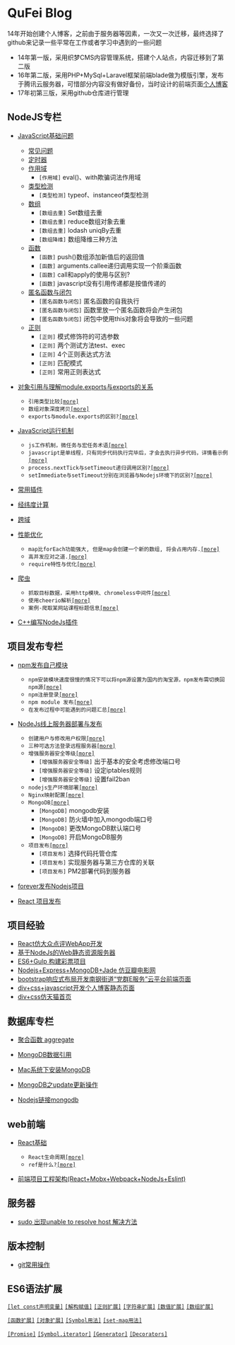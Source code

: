# QuFei Blog

14年开始创建个人博客，之前由于服务器等因素，一次又一次迁移，最终选择了github来记录一些平常在工作或者学习中遇到的一些问题

* 14年第一版，采用织梦CMS内容管理系统，搭建个人站点，内容迁移到了第二版
* 16年第二版，采用PHP+MySql+Laravel框架前端blade做为模版引擎，发布于腾讯云服务器，可惜部分内容没有做好备份，当时设计的前端页面[个人博客](https://q-angelo.github.io/qublog/)
* 17年初第三版，采用github仓库进行管理

## NodeJS专栏

* [JavaScript基础问题](/nodejs/base.md)
    - [常见问题](/nodejs/base.md#常见问题)
  - [定时器](/nodejs/base.md#定时器)
  - [作用域](/nodejs/base.md#作用域)
      - `[作用域]` eval()、with欺骗词法作用域
  - [类型检测](/nodejs/base.md#类型检测)
      - `[类型检测]` typeof、instanceof类型检测
  - [数组](/nodejs/base.md#数组)
      - `[数组去重]` Set数组去重
      - `[数组去重]` reduce数组对象去重
      - `[数组去重]` lodash uniqBy去重
      - `[数组降维]` 数组降维三种方法
  - [函数](/nodejs/base.md#函数)
      - `[函数]` push()数组添加新值后的返回值
      - `[函数]` arguments.callee递归调用实现一个阶乘函数
      - `[函数]` call和apply的使用与区别?
      - `[函数]` javascript没有引用传递都是按值传递的
  - [匿名函数与闭包](/nodejs/base.md#匿名函数与闭包)
      - `[匿名函数与闭包]` 匿名函数的自我执行
      - `[匿名函数与闭包]` 函数里放一个匿名函数将会产生闭包
      - `[匿名函数与闭包]` 闭包中使用this对象将会导致的一些问题
  - [正则](/nodejs/base.md#正则)
      - `[正则]` 模式修饰符的可选参数
      - `[正则]` 两个测试方法test、exec
      - `[正则]` 4个正则表达式方法
      - `[正则]` 匹配模式
      - `[正则]` 常用正则表达式

* [对象引用与理解module.exports与exports的关系](/nodejs/object_reference.md)
  - `引用类型比较`[`[more]`](/nodejs/object_reference.md#引用类型比较)
  - `数组对象深度拷贝`[`[more]`](/nodejs/object_reference.md#数组对象深度拷贝)
  - `exports与module.exports的区别?`[`[more]`](/nodejs/object_reference.md#exports与module.exports的区别)

* [JavaScript运行机制](/nodejs/operational_mechanism.md)
  - `js工作机制，微任务与宏任务术语`[`[more]`](/nodejs/operational_mechanism.md#js工作机制)
  - `javascript是单线程，只有同步代码执行完毕后，才会去执行异步代码，详情看示例`[`[more]`](/nodejs/operational_mechanism.md#例2)
  - `process.nextTick与setTimeout递归调用区别?`[`[more]`](/nodejs/operational_mechanism.md#process.nextTick与setTimeout递归调用区别)
  - `setImmediate与setTimeout分别在浏览器与Nodejs环境下的区别?`[`[more]`](/nodejs/operational_mechanism.md#setImmediate与setTimeout)

* [常用插件](/nodejs/plugins.md)

* [经纬度计算](/nodejs/distance.md)

* [跨域](/nodejs/cors.md)

* [性能优化](/nodejs/performance_optimization.md)
  - `map比forEach功能强大, 但是map会创建一个新的数组, 将会占用内存.`[`[more]`](/nodejs/performance_optimization.md#map与forEach)
  - `高并发应对之道.`[`[more]`](/nodejs/performance_optimization.md#高并发应对之道)
  - `require特性与优化`[`[more]`](/nodejs/performance_optimization.md#require特性与优化)

* [爬虫](/nodejs/creeper.md)
  - `抓取目标数据，采用http模块、chromeless中间件`[`[more]`](/nodejs/creeper.md#抓取目标数据)
  - `使用cheerio解析`[`[more]`](/nodejs/creeper.md#使用cheerio解析)
  - `案例-爬取某网站课程标题信息`[`[more]`](/nodejs/creeper.md#案例-爬取某网站课程标题信息)

* [C++编写NodeJs插件](/nodejs/c_addons.md)

## 项目发布专栏

* [npm发布自己模块](/project-release/npm_deploy.md)
    - `npm安装模块速度很慢的情况下可以将npm源设置为国内的淘宝源，npm发布需切换回npm源`[`[more]`](/project-release/npm_deploy.md#npm源设置)
    - `npm注册登录`[`[more]`](/project-release/npm_deploy.md#npm注册登录)
    - `npm module 发布`[`[more]`](/project-release/npm_deploy.md#npm-module-发布)
    - `在发布过程中可能遇到的问题汇总`[`[more]`](/project-release/npm_deploy.md#可能遇到的问题)

* [NodeJs线上服务器部署与发布](/project-release/nodejs_deploy.md)
    - `创建用户与修改用户权限`[`[more]`](/project-release/nodejs_deploy.md#创建用户)
    - `三种可选方法登录远程服务器`[`[more]`](/project-release/nodejs_deploy.md#登录远程服务器)
    - `增强服务器安全等级`[`[more]`](/project-release/nodejs_deploy.md#增强服务器安全等级)
        - `[增强服务器安全等级]` 出于基本的安全考虑修改端口号
        - `[增强服务器安全等级]` 设定iptables规则
        - `[增强服务器安全等级]` 设置fail2ban
    - `nodejs生产环境部署`[`[more]`](/project-release/nodejs_deploy.md#nodejs生产环境部署)
    - `Nginx映射配置`[`[more]`](/project-release/nodejs_deploy.md#Nginx映射)
    - `MongoDB`[`[more]`](/project-release/nodejs_deploy.md#mongodb)
        - `[MongoDB]` mongodb安装
        - `[MongoDB]` 防火墙中加入mongodb端口号
        - `[MongoDB]` 更改MongoDB默认端口号
        - `[MongoDB]` 开启MongoDB服务
    - `项目发布`[`[more]`](/project-release/nodejs_deploy.md#项目发布)
        - `[项目发布]` 选择代码托管仓库
        - `[项目发布]` 实现服务器与第三方仓库的关联
        - `[项目发布]` PM2部署代码到服务器

* [forever发布Nodejs项目](/project-release/forever_deploy_nodejs.md)

* [React 项目发布](/project-release/react_deploy.md)

## 项目经验

* [React仿大众点评WebApp开发](https://github.com/Q-Angelo/React-Dianping)
* [基于NodeJs的Web静态资源服务器](https://github.com/Q-Angelo/wsrs)
* [ES6+Gulp 构建彩票项目](https://github.com/Q-Angelo/Gulp-Init-ES6)
* [Nodejs+Express+MongoDB+Jade 仿豆瓣电影网](https://github.com/Q-Angelo/Movies)
* [bootstrap响应式布局开发南钢街道“党群E服务”云平台前端页面](https://q-angelo.github.io/partyMember/)
* [div+css+javascript开发个人博客静态页面](https://q-angelo.github.io/qublog/)
* [div+css仿天猫首页](https://q-angelo.github.io/tm/)

## 数据库专栏

* [聚合函数 aggregate](/database/mongo_Aggregate.md)

* [MongoDB数据引用](/database/mongo_dbref.md)

* [Mac系统下安装MongoDB](/database/mongo_install.md)

* [MongoDB之update更新操作](/database/mongo_update.md)

* [Nodejs链接mongodb](/database/mongo_nodejs_link.md)

## web前端

* [React基础](/web-front-end/react_base.md)
    - `React生命周期`[`[more]`](/web-front-end/react_base.md#React生命周期)
    - `ref是什么?`[`[more]`](/web-front-end/react_base.md#ref是什么?)

* [前端项目工程架构(React+Mobx+Webpack+NodeJs+Eslint)](https://github.com/Q-Angelo/web_front_end_frame)

## 服务器

* [sudo 出现unable to resolve host 解决方法](/doc/linux_unable_to_host.md)

## 版本控制

* [git常用操作](/doc/git.md)

## ES6语法扩展
[`[let const声明变量]`](/ES6/1-let%20const.md) [`[解构赋值]`](/ES6/2-解构赋值.md) [`[正则扩展]`](/ES6/3-%E6%AD%A3%E5%88%99%E6%89%A9%E5%B1%95.md) [`[字符串扩展]`](/ES6/4-%E5%AD%97%E7%AC%A6%E4%B8%B2%E6%89%A9%E5%B1%95.md) [`[数值扩展]`](/ES6/5-%E6%95%B0%E5%80%BC%E6%89%A9%E5%B1%95.md) [`[数组扩展]`](/ES6/6-%E6%95%B0%E7%BB%84%E6%89%A9%E5%B1%95.md)  

[`[函数扩展]`](/ES6/7-%E5%87%BD%E6%95%B0%E6%89%A9%E5%B1%95.md) [`[对象扩展]`](/ES6/8-%E5%AF%B9%E8%B1%A1%E6%89%A9%E5%B1%95.md) [`[Symbol用法]`](/ES6/9-Symbol%E7%94%A8%E6%B3%95.md) [`[set-map用法]`](/ES6/10-set-map%E7%94%A8%E6%B3%95.md) 

[`[Promise]`](/ES6/13-Promise.md) [`[Symbol.iterator]`](/ES6/14-Iterator.md) [`[Generator]`](/ES6/15-Generator.md) [`[Decorators]`](/ES6/16-Decorators.md)